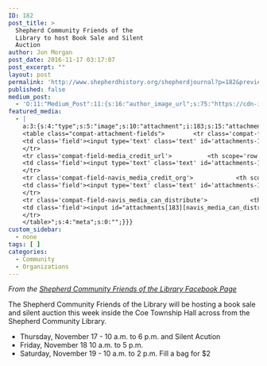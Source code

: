 ```yaml
---
ID: 182
post_title: >
  Shepherd Community Friends of the
  Library to host Book Sale and Silent
  Auction
author: Jon Morgan
post_date: 2016-11-17 03:17:07
post_excerpt: ""
layout: post
permalink: 'http://www.shepherdhistory.org/shepherdjournal?p=182&preview=true&preview_id=182'
published: false
medium_post:
  - 'O:11:"Medium_Post":11:{s:16:"author_image_url";s:75:"https://cdn-images-1.medium.com/fit/c/200/200/1*SqJTY-3vzTSKsiqc5-cV_A.jpeg";s:10:"author_url";s:28:"https://medium.com/@morga2ja";s:11:"byline_name";N;s:12:"byline_email";N;s:10:"cross_link";s:2:"no";s:2:"id";s:12:"752ac067b954";s:21:"follower_notification";s:2:"no";s:7:"license";s:19:"all-rights-reserved";s:14:"publication_id";s:12:"f45ad4d6ec92";s:6:"status";s:5:"draft";s:3:"url";s:41:"https://medium.com/@morga2ja/752ac067b954";}'
featured_media:
  - |
    a:3:{s:4:"type";s:5:"image";s:10:"attachment";i:183;s:15:"attachment_data";a:33:{s:2:"id";i:183;s:5:"title";s:8:"booksale";s:8:"filename";s:12:"booksale.jpg";s:3:"url";s:95:"http://www.shepherdhistory.org/shepherdjournal/wp-content/uploads/sites/10/2016/11/booksale.jpg";s:4:"link";s:65:"http://www.shepherdhistory.org/shepherdjournal/?attachment_id=183";s:3:"alt";s:0:"";s:6:"author";s:1:"1";s:11:"description";s:0:"";s:7:"caption";s:0:"";s:4:"name";s:8:"booksale";s:6:"status";s:7:"inherit";s:10:"uploadedTo";i:182;s:4:"date";i:1479352405000;s:8:"modified";i:1479352405000;s:9:"menuOrder";i:0;s:4:"mime";s:10:"image/jpeg";s:4:"type";s:5:"image";s:7:"subtype";s:4:"jpeg";s:4:"icon";s:83:"http://www.shepherdhistory.org/shepherdjournal/wp-includes/images/media/default.png";s:13:"dateFormatted";s:17:"November 17, 2016";s:6:"nonces";a:3:{s:6:"update";s:10:"2b566d8277";s:6:"delete";s:10:"7b851c3d71";s:4:"edit";s:10:"d95f0cb1d7";}s:8:"editLink";s:85:"http://www.shepherdhistory.org/shepherdjournal/wp-admin/post.php?post=183&action=edit";s:4:"meta";b:0;s:10:"authorName";s:10:"Jon Morgan";s:14:"uploadedToLink";s:85:"http://www.shepherdhistory.org/shepherdjournal/wp-admin/post.php?post=182&action=edit";s:15:"uploadedToTitle";s:78:"Shepherd Community Friends of the Library to host Book Sale and Silent Auction";s:15:"filesizeInBytes";i:123299;s:21:"filesizeHumanReadable";s:6:"120 KB";s:5:"sizes";a:3:{s:9:"thumbnail";a:4:{s:6:"height";i:140;s:5:"width";i:140;s:3:"url";s:103:"http://www.shepherdhistory.org/shepherdjournal/wp-content/uploads/sites/10/2016/11/booksale-140x140.jpg";s:11:"orientation";s:9:"landscape";}s:6:"medium";a:4:{s:6:"height";i:435;s:5:"width";i:336;s:3:"url";s:103:"http://www.shepherdhistory.org/shepherdjournal/wp-content/uploads/sites/10/2016/11/booksale-336x435.jpg";s:11:"orientation";s:8:"portrait";}s:4:"full";a:4:{s:3:"url";s:95:"http://www.shepherdhistory.org/shepherdjournal/wp-content/uploads/sites/10/2016/11/booksale.jpg";s:6:"height";i:960;s:5:"width";i:742;s:11:"orientation";s:8:"portrait";}}s:6:"height";i:960;s:5:"width";i:742;s:11:"orientation";s:8:"portrait";s:6:"compat";a:2:{s:4:"item";s:1710:"<input type="hidden" name="attachments[183][menu_order]" value="0" /><p class="media-types media-types-required-info">Required fields are marked <span class="required">*</span></p>
    <table class="compat-attachment-fields">		<tr class='compat-field-media_credit'>			<th scope='row' class='label'><label for='attachments-183-media_credit'><span class='alignleft'>Credit</span><br class='clear' /></label></th>
    <td class='field'><input type='text' class='text' id='attachments-183-media_credit' name='attachments[183][media_credit]' value=''  /></td>
    </tr>
    <tr class='compat-field-media_credit_url'>			<th scope='row' class='label'><label for='attachments-183-media_credit_url'><span class='alignleft'>Credit URL</span><br class='clear' /></label></th>
    <td class='field'><input type='text' class='text' id='attachments-183-media_credit_url' name='attachments[183][media_credit_url]' value=''  /></td>
    </tr>
    <tr class='compat-field-navis_media_credit_org'>			<th scope='row' class='label'><label for='attachments-183-navis_media_credit_org'><span class='alignleft'>Organization</span><br class='clear' /></label></th>
    <td class='field'><input type='text' class='text' id='attachments-183-navis_media_credit_org' name='attachments[183][navis_media_credit_org]' value=''  /></td>
    </tr>
    <tr class='compat-field-navis_media_can_distribute'>			<th scope='row' class='label'><label for='attachments-183-navis_media_can_distribute'><span class='alignleft'>Can<br />distribute?</span><br class='clear' /></label></th>
    <td class='field'><input id="attachments[183][navis_media_can_distribute]" name="attachments[183][navis_media_can_distribute]" type="checkbox" value="1"  /></td>
    </tr>
    </table>";s:4:"meta";s:0:"";}}}
custom_sidebar:
  - none
tags: [ ]
categories:
  - Community
  - Organizations
---
```

<em>From the <a href="https://www.facebook.com/SCLFriends/">Shepherd Community Friends of the Library Facebook Page</a></em>

The Shepherd Community Friends of the Library will be hosting a book sale and silent auction this week inside the Coe Township Hall across from the Shepherd Community Library.

* Thursday, November 17 - 10 a.m. to 6 p.m. and Silent Acution
* Friday, November 18 10 a.m. to 5 p.m.
* Saturday, November 19 - 10 a.m. to 2 p.m. Fill a bag for $2